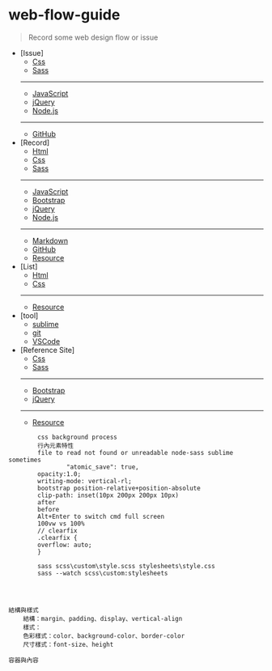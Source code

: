 # web-flow-guide
	
> Record some web design flow or issue
			
*   [Issue]
	*   [Css](./css/issue.md)
	*   [Sass](./sass/issue.md)
	***
	*   [JavaScript](./javascript/issue.md)
	*   [jQuery](./jquery/issue.md)
	*   [Node.js](./node/issue.md)
	***
	*   [GitHub](./github/issue.md)  
*   [Record]
	*   [Html](./html/record.md)
	*   [Css](./css/record.md)
	*   [Sass](./sass/record.md)
	***
	*   [JavaScript](./javascript/record.md)
	*   [Bootstrap](./bootstrap/record.md)
	*   [jQuery](./jquery/record.md)
	*   [Node.js](./node/record.md)
	***
	*   [Markdown](./markdown/record.md)
	*   [GitHub](./github/record.md)
	*   [Resource](./resource/record.md)
*   [List]
	*   [Html](./html/list.md)
	*   [Css](./css/list.md)
	***
	*   [Resource](./resource/list.md)
*   [tool]
	*   [sublime](./tool/sublime.md)
	*   [git](./tool/git.md)
	*   [VSCode](./tool/vscode.md)
*   [Reference Site]
	*   [Css](./css/link.md)
	*   [Sass](./sass/link.md)
	***
	*   [Bootstrap](./bootstrap/link.md)
	*   [jQuery](./jquery/link.md)
	***
	*   [Resource](./resource/link.md)


```
		css background process
		行內元素特性
		file to read not found or unreadable node-sass sublime sometimes
				"atomic_save": true,
		opacity:1.0;
		writing-mode: vertical-rl;
		bootstrap position-relative+position-absolute
		clip-path: inset(10px 200px 200px 10px)
		after 
		before 
		Alt+Enter to switch cmd full screen
		100vw vs 100%
		// clearfix
		.clearfix {
		overflow: auto;
		}

		sass scss\custom\style.scss stylesheets\style.css
		sass --watch scss\custom:stylesheets




結構與樣式
	結構：margin、padding、display、vertical-align
	樣式：
	色彩樣式：color、background-color、border-color
	尺寸樣式：font-size、height

容器與內容

```
